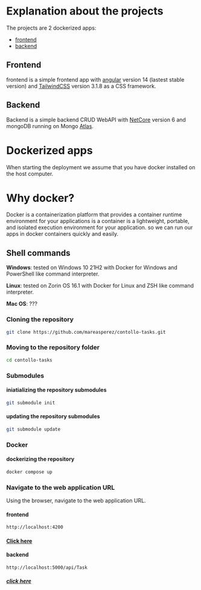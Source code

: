 <!-- readme for dockerized apps-->
# Explanation about the projects

The projects are 2 dockerized apps:

- [frontend](https://github.com/mareasperez/task-frontend-angular/)
- [backend](https://github.com/mareasperez/MongoExample)

## Frontend

frontend is a simple frontend app with [angular](https://angular.io/) version 14 (lastest stable version) and [TailwindCSS](https://tailwindcss.com/) version 3.1.8 as a CSS framework.

## Backend

Backend is a simple backend CRUD WebAPI with [NetCore](https://dotnet.microsoft.com/en-us/download/dotnet/6.0) version 6 and  mongoDB running on Mongo [Atlas](https://www.mongodb.com/atlas/database).

# Dockerized apps

When starting the deployment we assume that you have
docker installed on the host computer.

# Why docker?

Docker is a containerization platform that provides a container runtime environment for your applications is a container is a lightweight, portable, and isolated execution environment for your application. so we can run our apps in docker containers quickly and easily.

## Shell commands

**Windows**: tested on Windows 10 21H2 with Docker for Windows and PowerShell like command interpreter.

**Linux**: tested on Zorin OS 16.1 with Docker for Linux and ZSH like command interpreter.

**Mac OS**: ???

### Cloning the repository

```bash
git clone https://github.com/mareasperez/contollo-tasks.git
```

<!-- movin to the repository folder-->

### Moving to the repository folder

```bash
cd contollo-tasks
```

### Submodules

#### iniatializing the repository submodules

```bash
git submodule init
```

#### updating the repository submodules

```bash
git submodule update
```

### Docker

#### dockerizing the repository

```bash
docker compose up
```

### Navigate to the web application URL

Using the browser, navigate to the web application URL.

#### frontend

``` bash
http://localhost:4200
```

#### **[Click here](   http://localhost:4200)**

#### backend

```bash
http://localhost:5000/api/Task
```

##### [click here](http://localhost:5000/api/Task)

